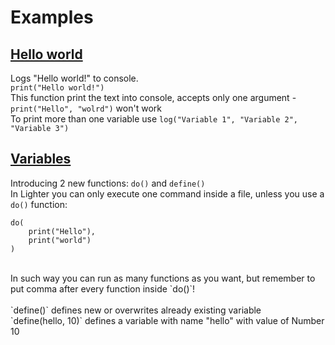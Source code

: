 # Examples
## <a href="https://github.com/ScriptChip/Lighter/blob/master/examples/hello-world.lighter">Hello world</a>
Logs "Hello world!" to console.<br>
`print("Hello world!")`<br>
This function print the text into console, accepts only one argument - `print("Hello", "wolrd")` won't work<br>
To print more than one variable use `log("Variable 1", "Variable 2", "Variable 3")`

## <a href="https://github.com/ScriptChip/Lighter/blob/master/examples/variables.lighter">Variables</a>
Introducing 2 new functions: `do()` and `define()`<br>
In Lighter you can only execute one command inside a file, unless you use a `do()` function:<br>
```
do(
    print("Hello"),
    print("world")
)
```
<br>
In such way you can run as many functions as you want, but remember to put comma after every function inside `do()`!<br>
<br>
`define()` defines new or overwrites already existing variable<br>
`define(hello, 10)` defines a variable with name "hello" with value of Number 10<br>
